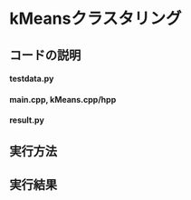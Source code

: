 # kMeansクラスタリング
## コードの説明
#### testdata.py
#### main.cpp, kMeans.cpp/hpp
#### result.py
## 実行方法
## 実行結果
